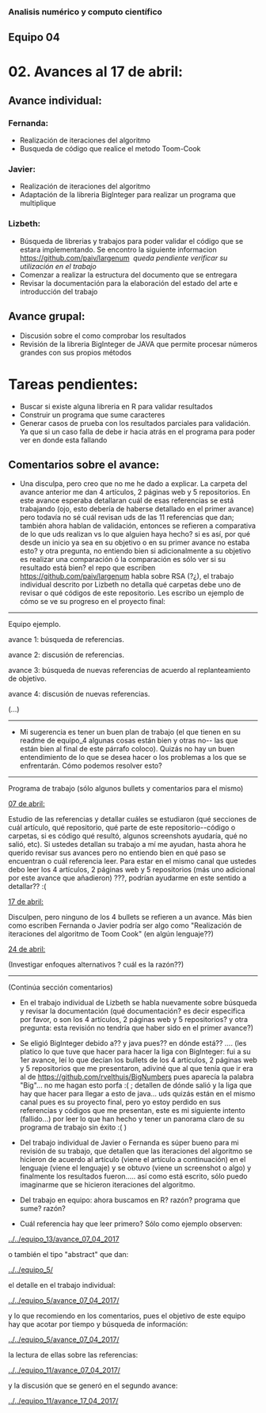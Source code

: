 ### Analisis numérico y computo científico

## Equipo 04

# 02. Avances al 17 de abril:

## Avance individual:

### Fernanda:

* Realización de iteraciones del algoritmo
* Busqueda de código que realice el metodo Toom-Cook

### Javier:

* Realización de iteraciones del algoritmo
* Adaptación de la libreria BigInteger para realizar un programa que multiplique

### Lizbeth:
* Búsqueda de librerias y trabajos para poder validar el código que se estara implementando. Se encontro la siguiente informacion https://github.com/paiv/largenum  *queda pendiente verificar su utilización en el trabajo*
* Comenzar a realizar la estructura del documento que se entregara
* Revisar la documentación para la elaboración del estado del arte e introducción del trabajo

## Avance grupal:

* Discusión sobre el como comprobar los resultados
* Revisión de la libreria  BigInteger de JAVA que permite procesar números grandes con sus propios métodos


# Tareas pendientes:

* Buscar si existe alguna libreria en R para validar resultados
* Construir un programa que sume caracteres
* Generar casos de prueba con los resultados parciales para validación. Ya que si un caso falla de debe ir hacia atrás en el programa para poder ver en donde esta fallando

## Comentarios sobre el avance:

* Una disculpa, pero creo que no me he dado a explicar. La carpeta del avance anterior me dan 4 artículos, 2 páginas web y 5 repositorios. En este avance esperaba detallaran cuál de esas referencias se está trabajando (ojo, esto debería de haberse detallado en el primer avance) pero todavía no sé cuál revisan uds de las 11 referencias que dan; también ahora hablan de validación, entonces se refieren a comparativa de lo que uds realizan vs lo que alguien haya hecho? si es así, por qué desde un inicio ya sea en su objetivo o en su primer avance no estaba esto? y otra pregunta, no entiendo bien si adicionalmente a su objetivo es realizar una comparación ó la comparación es sólo ver si su resultado está bien? el repo que escriben https://github.com/paiv/largenum habla sobre RSA (?¿), el trabajo individual descrito por Lizbeth no detalla qué carpetas debe uno de revisar o qué códigos de este repositorio. Les escribo un ejemplo de cómo se ve su progreso en el proyecto final:

---
Equipo ejemplo.

avance 1: búsqueda de referencias.

avance 2: discusión de referencias.

avance 3: búsqueda de nuevas referencias de acuerdo al replanteamiento de objetivo.

avance 4: discusión de nuevas referencias.

(...)

---

* Mi sugerencia es tener un buen plan de trabajo (el que tienen en su readme de equipo_4 algunas cosas están bien y otras no-- las que están bien al final de este párrafo coloco). Quizás no hay un buen entendimiento de lo que se desea hacer o los problemas a los que se enfrentarán. Cómo podemos resolver esto?

---
Programa de trabajo (sólo algunos bullets y comentarios para el mismo)

[07 de abril:](avance_07_04_2017)

Estudio de las referencias y detallar cuáles se estudiaron (qué secciones de cuál artículo, qué repositorio, qué parte de este repositorio--código o carpetas, si es código qué resultó, algunos screenshots ayudaría, qué no salió, etc). Si ustedes detallan su trabajo a mí me ayudan, hasta ahora he querido revisar sus avances pero no entiendo bien en qué paso se encuentran o cuál referencia leer. Para estar en el mismo canal que ustedes debo leer los 4 artículos, 2 páginas web y 5 repositorios (más uno adicional por este avance que añadieron) ???, podrían ayudarme en este sentido a detallar?? :(

 [17 de abril:](avance_17_04_2017)

 Disculpen, pero ninguno de los 4 bullets se refieren a un avance. Más bien como escriben Fernanda o Javier podría ser algo como "Realización de iteraciones del algoritmo de Toom Cook" (en algún lenguaje??)

 [24 de abril:](avance_24_04_2017)

(Investigar enfoques alternativos ? cuál es la razón??)

---

(Continúa sección comentarios) 

* En el trabajo individual de Lizbeth se habla nuevamente sobre búsqueda y revisar la documentación (qué documentación? es decir especifica por favor, o son los 4 artículos, 2 páginas web y 5 repositorios? y otra pregunta: esta revisión no tendría que haber sido en el primer avance?)

* Se eligió BigInteger debido a?? y java pues?? en dónde está?? .... (les platico lo que tuve que hacer para hacer la liga con BigInteger: fui a su 1er avance, leí lo que decían los  bullets de los 4 artículos, 2 páginas web y 5 repositorios que me presentaron, adiviné que al que tenía que ir era al de https://github.com/rvelthuis/BigNumbers pues aparecía la palabra "Big"... no me hagan esto porfa :( ; detallen de dónde salió y la liga que hay que hacer para llegar a esto de java... uds quizás están en el mismo canal pues es su proyecto final, pero yo estoy perdido en sus referencias y códigos que me presentan, este es mi siguiente intento (fallido...) por leer lo que han hecho y tener un panorama claro de su programa de trabajo sin éxito :( )

* Del trabajo individual de Javier o Fernanda es súper bueno para mi revisión de su trabajo, que detallen que las iteraciones del algoritmo se hicieron de acuerdo al artículo (viene el artículo a continuación) en el lenguaje (viene el lenguaje) y se obtuvo (viene un screenshot o algo) y finalmente los resultados fueron..... así como está escrito, sólo puedo imaginarme que se hicieron iteraciones del algoritmo.

* Del trabajo en equipo: ahora buscamos en R? razón? programa que sume? razón?

* Cuál referencia hay que leer primero? Sólo como ejemplo observen:

[../../equipo_13/avance_07_04_2017](../../equipo_13/avance_07_04_2017)

o también el tipo "abstract" que dan:

[../../equipo_5/](../../equipo_5/)

el detalle en el trabajo individual:

[../../equipo_5/avance_07_04_2017/](../../equipo_5/avance_07_04_2017/)

y lo que recomiendo en los comentarios, pues el objetivo de este equipo hay que acotar por tiempo y búsqueda de información:

[../../equipo_5/avance_07_04_2017/](../../equipo_5/avance_17_04_2017/)


la lectura de ellas sobre las referencias:

[../../equipo_11/avance_07_04_2017/](../../equipo_11/avance_07_04_2017/)

y la discusión que se generó en el segundo avance:

[../../equipo_11/avance_17_04_2017/](../../equipo_11/avance_17_04_2017/)





